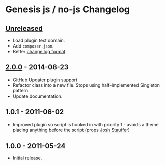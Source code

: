 # Genesis js / no-js Changelog

## [Unreleased]

* Load plugin text domain.
* Add `composer.json`.
* Better [change log format][changelogformat].

## [2.0.0] - 2014-08-23

* GitHub Updater plugin support
* Refactor class into a new file. Stops using half-implemented Singleton pattern.
* Update documentation.

## 1.0.1 - 2011-06-02

* Improved plugin so script is hooked in with priority 1 - avoids a theme placing anything before the script (props [Josh Stauffer](http://twitter.com/joshstauffer))

## 1.0.0 - 2011-05-24

* Initial release.

[Unreleased]: https://github.com/GaryJones/genesis-js-no-js/compare/2.0.0...HEAD
[2.0.0]: https://github.com/GaryJones/genesis-js-no-js/compare/1.0.1...2.0.0
[1.0.1]: https://github.com/GaryJones/genesis-js-no-js/compare/1.0.0...1.0.1
[changelogformat]: https://github.com/olivierlacan/keep-a-changelog#is-there-a-standard-change-log-format
